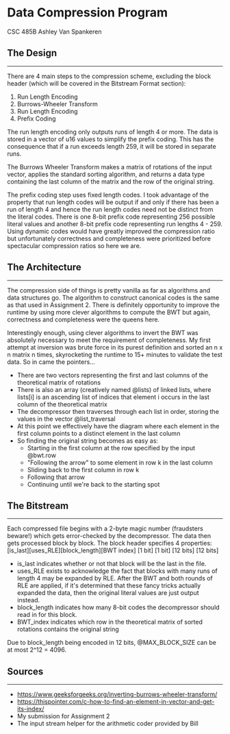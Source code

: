 # Data Compression Program
CSC 485B
Ashley Van Spankeren

## The Design
---------

There are 4 main steps to the compression scheme, excluding the block header (which will be covered in the Bitstream Format section):
1. Run Length Encoding
2. Burrows-Wheeler Transform
3. Run Length Encoding
4. Prefix Coding

The run length encoding only outputs runs of length 4 or more. The data is stored in a vector of u16 values to simplify the prefix coding. This has the consequence that if a run exceeds length 259, it will be stored in separate runs.

The Burrows Wheeler Transform makes a matrix of rotations of the input vector, applies the standard sorting algorithm, and returns a data type containing the last column of the matrix and the row of the original string.

The prefix coding step uses fixed length codes. I took advantage of the property that run length codes will be output if and only if there has been a run of length 4 and hence the run length codes need not be distinct from the literal codes. There is one 8-bit prefix code representing 256 possible literal values and another 8-bit prefix code representing run lengths 4 - 259. Using dynamic codes would have greatly improved the compression ratio but unfortunately correctness and completeness were prioritized before spectacular compression ratios so here we are.

## The Architecture
---------

The compression side of things is pretty vanilla as far as algorithms and data structures go. The algorithm to construct canonical codes is the same as that used in Assignment 2. There is definitely opportunity to improve the runtime by using more clever algorithms to compute the BWT but again, correctness and completeness were the queens here.

Interestingly enough, using clever algorithms to invert the BWT was absolutely necessary to meet the requirement of completeness. My first attempt at inversion was brute force in its purest definition and sorted an n x n matrix n times, skyrocketing the runtime to 15+ minutes to validate the test data. So in came the pointers...
* There are two vectors representing the first and last columns of the theoretical matrix of rotations
* There is also an array (creatively named @lists) of linked lists, where lists[i] is an ascending list of indices that element i occurs in the last column of the theoretical matrix
* The decompressor then traverses through each list in order, storing the values in the vector @list_traversal
* At this point we effectively have the diagram where each element in the first column points to a distinct element in the last column
* So finding the original string becomes as easy as:
    - Starting in the first column at the row specified by the input @bwt.row
    - "Following the arrow" to some element in row k in the last column 
    - Sliding back to the first column in row k
    - Following that arrow 
    - Continuing until we're back to the starting spot

## The Bitstream
---------

Each compressed file begins with a 2-byte magic number (fraudsters beware!) which gets error-checked by the decompressor.
The data then gets processed block by block. The block header specifies 4 properties:
    [is_last][uses_RLE][block_length][BWT index]
    [1 bit]   [1 bit]     [12 bits]  [12 bits]

* is_last indicates whether or not that block will be the last in the file. 
* uses_RLE exists to acknowledge the fact that blocks with many runs of length 4 may be expanded by RLE. After the BWT and both rounds of RLE are applied, if it's determined that these fancy tricks actually expanded the data, then the original literal values are just output instead.
* block_length indicates how many 8-bit codes the decompressor should read in for this block.
* BWT_index indicates which row in the theoretical matrix of sorted rotations contains the original string

Due to block_length being encoded in 12 bits, @MAX_BLOCK_SIZE can be at most 2^12 = 4096.

## Sources
---------
* https://www.geeksforgeeks.org/inverting-burrows-wheeler-transform/ 
* https://thispointer.com/c-how-to-find-an-element-in-vector-and-get-its-index/
* My submission for Assignment 2
* The input stream helper for the arithmetic coder provided by Bill